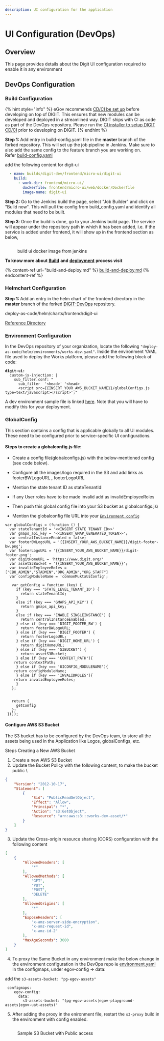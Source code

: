 ```yaml
---
description: UI configuration for the application
---
```


# UI Configuration (DevOps)

## **Overview**

This page provides details about the Digit UI configuration required to enable it in any environment

## **DevOps Configuration**

### **Build Configuration**

{% hint style="info" %}
eGov recommends [CD/CI be set up](https://urban.digit.org/installation/jenkins-setup) before developing on top of DIGIT. This ensures that new modules can be developed and deployed in a streamlined way. DIGIT ships with CI as code as part of the DevOps repository. Please run the [CI installer to setup DIGIT CD/CI](https://urban.digit.org/installation/jenkins-setup) prior to developing on DIGIT.&#x20;
{% endhint %}

**Step 1:** Add entry in build-config.yaml file in the **master** branch of the forked repository. This will set up the job pipeline in Jenkins. Make sure to also add the same config to the feature branch you are working on.\
Refer  [build-config.yaml](https://github.com/egovernments/DIGIT-OSS/blob/6faf040bfecdc9b023e5578adf1e8c3480c8458b/build/build-config.yml#L734)

add the following content for digit-ui

```yaml
  - name: builds/digit-dev/frontend/micro-ui/digit-ui
    build:
      - work-dir: frontend/micro-ui/
        dockerfile: frontend/micro-ui/web/docker/Dockerfile
        image-name: digit-ui
```

**Step 2:** Go to the Jenkins build the page, select "Job Builder" and click on "Build now". This will pull the config from build\_config.yaml and identify all modules that need to be built.&#x20;

**Step 3**: Once the build is done, go to your Jenkins build page. The service will appear under the repository path in which it has been added, i.e. if the service is added under frontend, it will show up in the frontend section as below,



<figure><img src="../../../.gitbook/assets/Screenshot 2023-06-13 at 12.10.44 PM.png" alt=""><figcaption><p>build ui docker image from jenkins</p></figcaption></figure>

&#x20;**To know more about** [**Build**](https://core.digit.org/guides/developer-guide/ui-developer-guide/build-and-deploy#build) **and** [**deployment**](https://core.digit.org/guides/developer-guide/ui-developer-guide/build-and-deploy#deploy) **process visit**&#x20;

{% content-ref url="build-and-deploy.md" %}
[build-and-deploy.md](build-and-deploy.md)
{% endcontent-ref %}

### **Helmchart Configuration**

**Step 1:** Add an entry in the helm chart of the frontend directory in the **master** branch of the forked [DIGIT-DevOps](https://github.com/egovernments/DIGIT-DevOps) repository.&#x20;

deploy-as-code/helm/charts/frontend/digit-ui

[Reference Directory](https://github.com/egovernments/DIGIT-DevOps/tree/master/deploy-as-code/helm/charts/frontend/digit-ui)

### **Environment Configuration**

In the DevOps repository of your organization, locate the following `"deploy-as-code/helm/environments/works-dev.yaml"`. Inside the environment YAML file used to deploy the Works platform, please add the following block of code:   &#x20;

<pre class="language-yaml"><code class="lang-yaml"><strong>digit-ui:
</strong>  custom-js-injection: |
    sub_filter.conf: "
      sub_filter  '&#x3C;head>' '&#x3C;head>
      &#x3C;script src={{INSERT_YOUR_AWS_BUCKET_NAME}}/globalConfigs.js type=text/javascript>&#x3C;/script>';"
</code></pre>

A dev environment sample file is linked [here](https://github.com/egovernments/DIGIT-DevOps/blob/efaf8d4335995d2c46c136d06a04e4ea2c2ef581/deploy-as-code/helm/environments/uat.yaml#L430). Note that you will have to modify this for your deployment.

### **GlobalConfig**&#x20;

This section contains a config that is applicable globally to all UI modules. These need to be configured prior to service-specific UI configurations.

#### Steps to create a globalconfig.js file:

* Create a config file(globalconfigs.js) with the below-mentioned config (see code below).
* Configure all the images/logo required in the S3 and add links as footerBWLogoURL , footerLogoURL
* Mention the state tenant ID as stateTenantId
* If any User roles have to be made invalid add as invalidEmployeeRoles
* Then push this global config file into your S3 bucket as globalconfigs.js\

* Mention the globalconfig file URL into your [`Environment config`](ui-configuration-devops.md#environment-configuration)&#x20;

```
var globalConfigs = (function () {
  var stateTenantId = '<<INSERT_STATE_TENANT_ID>>'
  var gmaps_api_key = '<<INSERT_GMAP_GENERATED_TOKEN>>';
  var centralInstanceEnabled = false;
  var footerBWLogoURL = '{{INSERT_YOUR_AWS_BUCKET_NAME}}/digit-footer-bw.png';
  var footerLogoURL = '{{INSERT_YOUR_AWS_BUCKET_NAME}}/digit-footer.png';
  var digitHomeURL = 'https://www.digit.org/'
  var assetS3Bucket = '{{INSERT_YOUR_AWS_BUCKET_NAME}}';
  var invalidEmployeeRoles = ["CBO_ADMIN","STADMIN","ORG_ADMIN","ORG_STAFF"] 
  var configModuleName = 'commonMuktaUiConfig'; 

   var getConfig = function (key) {
     if (key === 'STATE_LEVEL_TENANT_ID') {
       return stateTenantId;
     }
     else if (key === 'GMAPS_API_KEY') {
       return gmaps_api_key;
     }
     else if (key === 'ENABLE_SINGLEINSTANCE') {
       return centralInstanceEnabled;
     } else if (key === 'DIGIT_FOOTER_BW') {
       return footerBWLogoURL;
     } else if (key === 'DIGIT_FOOTER') {
       return footerLogoURL;
     } else if (key === 'DIGIT_HOME_URL') {
       return digitHomeURL;
     } else if (key === 'S3BUCKET') {
       return assetS3Bucket;
     } else if (key === 'CONTEXT_PATH'){
	return contextPath;
     } else if (key === 'UICONFIG_MODULENAME'){
	return configModuleName;
     } else if (key === 'INVALIDROLES'){
	return invalidEmployeeRoles;
     }
   };
 
 
   return {
     getConfig
   };
 }());

```

#### Configure AWS S3 Bucket

The S3 bucket has to be configured by the DevOps team, to store all the assets being used in the Application like Logos, globalConfigs, etc.

Steps Creating a New AWS Bucket

1. Create a new AWS S3 Bucket&#x20;
2. Update the Bucket Policy with the following content, to make the bucket public \


```json
{
    "Version": "2012-10-17",
    "Statement": [
        {
            "Sid": "PublicReadGetObject",
            "Effect": "Allow",
            "Principal": "*",
            "Action": "s3:GetObject",
            "Resource": "arn:aws:s3:::works-dev-asset/*"
        }
    ]
}
```

3. Update the Cross-origin resource sharing (CORS) configuration with the following content

```json
[
    {
        "AllowedHeaders": [
            "*"
        ],
        "AllowedMethods": [
            "GET",
            "PUT",
            "POST",
            "DELETE"
        ],
        "AllowedOrigins": [
            "*"
        ],
        "ExposeHeaders": [
            "x-amz-server-side-encryption",
            "x-amz-request-id",
            "x-amz-id-2"
        ],
        "MaxAgeSeconds": 3000
    }
]
```

4. To proxy the Same Bucket in any environment make the below change in the environment configuration in the DevOps repo ie [environment.yaml](https://github.com/egovernments/DIGIT-DevOps/blob/master/deploy-as-code/helm/environments/uat.yaml#LL48C11-L48C12)\
   In the configmaps, under egov-config ->  data:

&#x20;      add the `s3-assets-bucket: "pg-egov-assets"`

```
 configmaps:
    egov-config:
      data:
        s3-assets-bucket: "(pg-egov-assets|egov-playground-assets|egov-uat-assets)"
```

5. After adding the proxy in the enironment file, restart the `s3-proxy` build in the environment with config enabled.

<figure><img src="../../../.gitbook/assets/Screenshot 2023-06-13 at 12.56.30 PM.png" alt=""><figcaption><p>Sample S3 Bucket with Public access</p></figcaption></figure>
